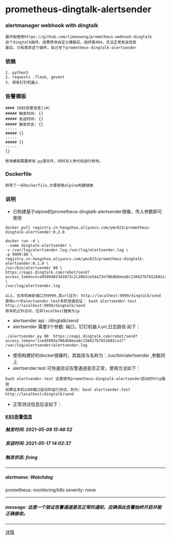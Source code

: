 # prometheus-dingtalk-alertsender 
### alertmanager webhook with dingtalk 
```
最开始使用https://github.com/timonwong/prometheus-webhook-dingtalk
这个dingtalk插件，结果修改自定义模板后，始终报404，无法正常发送信息
最后，只有放弃这个插件，自己写个prometheus-dingtalk-alertsender
```

### 依赖
```
1. python3 
2. requests ,flask, gevent
3. 得有钉钉机器人

```

### 告警模板
```
#### [K8S告警信息](#)
##### 触发时间: {}
##### 发送时间: {}
##### 触发状态: {}
-----
##### {}
-----
##### {}
-----
{}
```

```
修改模板需要修改.py源文件，同时对入参代码进行修改。
```

### Dockerfile
```
附带了一份Dockerfile,方便使用alpine构建镜像
```

### 说明
* 已构建基于alpine的prometheus-dingtalk-alertsender镜像，传入参数即可使用
```
docker pull registry.cn-hangzhou.aliyuncs.com/ymc023/prometheus-dingtalk-alertsender:0.2.0

docker run -d \
--name dingtalk-alertsender \
-v /var/log/alertsender.log:/var/log/alertsender.log \
-p 9999:80 \
registry.cn-hangzhou.aliyuncs.com/ymc023/prometheus-dingtalk-alertsender:0.1.0 \
/usr/bin/alertsender 80 \
https://oapi.dingtalk.com/robot/send?access_token=1ce4599485341072c2c20b5ce54a72e706db8eea8c138427b7b52b82ca17d856 \
/var/log/alertsender.log

以上，在本机映射端口为9999,其url应为: http://localhost:9999/dingtalk/send
使用src中alertsender.test本机快速验证： bash alertsender.test http://localhost:9999/dingtalk/send
除本机之外访问，应将localhost替换为ip

```

* alertsender api : /dingtalk/send
* alertsender 需要3个参数: 端口，钉钉机器人url,日志路径.如下：
```
./alertsender.py 80  https://oapi.dingtalk.com/robot/send?access_token="1ce45992e706db8eea8c138427b7b52b82ca17"  /var/log/alertsender/alertsender.log
```
* 使用构建好的docker镜像时，其路径与名称为：/usr/bin/alertsender ,参数同上
* alertsender.test 可快速验证告警通道是否正常，使用方法如下：
```
bash alertsender.test 这里填写prometheus-dingtalk-alertsender启动的http路径 
如果在本机以80端口启动并运行测试，则为: bash alertsender.test http://localhost/dingtalk/send 

```
* 正常测试信息应该如下：

#### [K8S告警信息](#)
##### 触发时间: 2021-05-09 15:48:52
##### 发送时间: 2021-05-17 14:02:37
##### 触发状态: firing
-----
##### alertname: Watchdog
prometheus: monitoring/k8s
severity: none

-----
##### message: 这是一个验证告警通道是否正常的通知，应确保此告警始终开启并能正确接收。

-----
[详情](http://k8s:9090/graph?g0.expr=vector%281%29&g0.tab=1)



